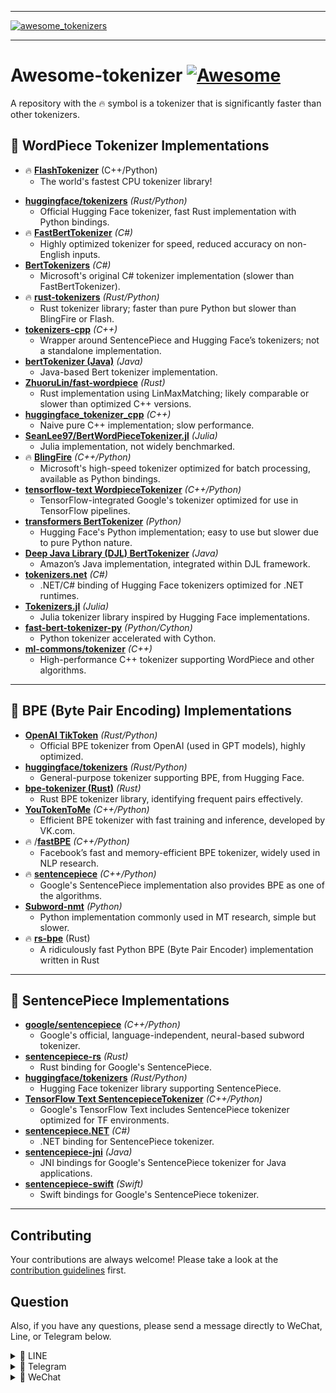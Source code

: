 <hr>

<a href="https://github.com/djsime1/awesome-flipperzero">
  <img src="https://github.com/user-attachments/assets/fa630c29-eb02-4736-9fa7-bb58e7fcf09a" align="center" alt="awesome_tokenizers" title="https://github.com/NLPOptimize/awesome-tokenizers">
</a>

<hr>




# Awesome-tokenizer  [![Awesome](https://cdn.rawgit.com/sindresorhus/awesome/d7305f38d29fed78fa85652e3a63e154dd8e8829/media/badge.svg)](https://github.com/sindresorhus/awesome)

A repository with the 🔥 symbol is a tokenizer that is significantly faster than other tokenizers.


## 🔹 **WordPiece Tokenizer Implementations**

* 🔥 **[FlashTokenizer](https://github.com/NLPOptimize/flash-tokenizer)** (C++/Python)
  *  The world's fastest CPU tokenizer library!
- **[huggingface/tokenizers](https://github.com/huggingface/tokenizers)** *(Rust/Python)*
  - Official Hugging Face tokenizer, fast Rust implementation with Python bindings.
- 🔥 **[FastBertTokenizer](https://github.com/kekyo/FastBertTokenizer)** *(C#)*
  - Highly optimized tokenizer for speed, reduced accuracy on non-English inputs.
- **[BertTokenizers](https://github.com/microsoft/BertTokenizers)** *(C#)*
  - Microsoft's original C# tokenizer implementation (slower than FastBertTokenizer).
- 🔥 **[rust-tokenizers](https://github.com/guillaume-be/rust-tokenizers)** *(Rust/Python)*
  - Rust tokenizer library; faster than pure Python but slower than BlingFire or Flash.
- **[tokenizers-cpp](https://github.com/monologg/tokenizers-cpp)** *(C++)*
  - Wrapper around SentencePiece and Hugging Face’s tokenizers; not a standalone implementation.
- **[bertTokenizer (Java)](https://github.com/robrua/easy-bert)** *(Java)*
  - Java-based Bert tokenizer implementation.
- **[ZhuoruLin/fast-wordpiece](https://github.com/ZhuoruLin/fast-wordpiece)** *(Rust)*
  - Rust implementation using LinMaxMatching; likely comparable or slower than optimized C++ versions.
- **[huggingface_tokenizer_cpp](https://github.com/BlinkDL/huggingface_tokenizer_cpp)** *(C++)*
  - Naive pure C++ implementation; slow performance.
- **[SeanLee97/BertWordPieceTokenizer.jl](https://github.com/SeanLee97/BertWordPieceTokenizer.jl)** *(Julia)*
  - Julia implementation, not widely benchmarked.
- 🔥 **[BlingFire](https://github.com/microsoft/BlingFire)** *(C++/Python)*
  - Microsoft's high-speed tokenizer optimized for batch processing, available as Python bindings.
- **[tensorflow-text WordpieceTokenizer](https://github.com/tensorflow/text)** *(C++/Python)*
  - TensorFlow-integrated Google's tokenizer optimized for use in TensorFlow pipelines.
- **[transformers BertTokenizer](https://github.com/huggingface/transformers)** *(Python)*
  - Hugging Face's Python implementation; easy to use but slower due to pure Python nature.
- **[Deep Java Library (DJL) BertTokenizer](https://github.com/deepjavalibrary/djl)** *(Java)*
  - Amazon’s Java implementation, integrated within DJL framework.
- **[tokenizers.net](https://github.com/ScottLogic/tokenizers.net)** *(C#)*
  - .NET/C# binding of Hugging Face tokenizers optimized for .NET runtimes.
- **[Tokenizers.jl](https://github.com/JuliaText/Tokenizers.jl)** *(Julia)*
  - Julia tokenizer library inspired by Hugging Face implementations.
- **[fast-bert-tokenizer-py](https://github.com/kakaobrain/fast-bert-tokenizer-py)** *(Python/Cython)*
  - Python tokenizer accelerated with Cython.
- **[ml-commons/tokenizer](https://github.com/mlcommons/tokenizer)** *(C++)*
  - High-performance C++ tokenizer supporting WordPiece and other algorithms.

------

## 🔹 **BPE (Byte Pair Encoding) Implementations**

- **[OpenAI TikToken](https://github.com/openai/tiktoken)** *(Rust/Python)*
  - Official BPE tokenizer from OpenAI (used in GPT models), highly optimized.
- **[huggingface/tokenizers](https://github.com/huggingface/tokenizers)** *(Rust/Python)*
  - General-purpose tokenizer supporting BPE, from Hugging Face.
- **[bpe-tokenizer (Rust)](https://docs.rs/bpe-tokenizer/latest/bpe_tokenizer/)** *(Rust)*
  - Rust BPE tokenizer library, identifying frequent pairs effectively.
- **[YouTokenToMe](https://github.com/VKCOM/YouTokenToMe)** *(C++/Python)*
  - Efficient BPE tokenizer with fast training and inference, developed by VK.com.
- 🔥  /**[fastBPE](https://github.com/glample/fastBPE)** *(C++/Python)*
  - Facebook’s fast and memory-efficient BPE tokenizer, widely used in NLP research.
- 🔥 **[sentencepiece](https://github.com/google/sentencepiece)** *(C++/Python)*
  - Google's SentencePiece implementation also provides BPE as one of the algorithms.
- **[Subword-nmt](https://github.com/rsennrich/subword-nmt)** *(Python)*
  - Python implementation commonly used in MT research, simple but slower.
- 🔥 **[rs-bpe](https://github.com/gweidart/rs-bpe)** (Rust)
  - A ridiculously fast Python BPE (Byte Pair Encoder) implementation written in Rust
------

## 🔹 **SentencePiece Implementations**

- **[google/sentencepiece](https://github.com/google/sentencepiece)** *(C++/Python)*
  - Google's official, language-independent, neural-based subword tokenizer.
- **[sentencepiece-rs](https://github.com/finalfusion/sentencepiece)** *(Rust)*
  - Rust binding for Google's SentencePiece.
- **[huggingface/tokenizers](https://github.com/huggingface/tokenizers)** *(Rust/Python)*
  - Hugging Face tokenizer library supporting SentencePiece.
- **[TensorFlow Text SentencepieceTokenizer](https://github.com/tensorflow/text)** *(C++/Python)*
  - Google's TensorFlow Text includes SentencePiece tokenizer optimized for TF environments.
- **[sentencepiece.NET](https://github.com/Curiosity-ai/sentencepiece.NET)** *(C#)*
  - .NET binding for SentencePiece tokenizer.
- **[sentencepiece-jni](https://github.com/go-skynet/sentencepiece-jni)** *(Java)*
  - JNI bindings for Google's SentencePiece tokenizer for Java applications.
- **[sentencepiece-swift](https://github.com/xenova/sentencepiece-swift)** *(Swift)*
  - Swift bindings for Google's SentencePiece tokenizer.

------

## Contributing

Your contributions are always welcome! Please take a look at the [contribution guidelines](./CONTRIBUTING.md) first.


## Question

Also, if you have any questions, please send a message directly to WeChat, Line, or Telegram below.


<details>
<summary>💬 LINE</summary>


<p align="center">
  <img src="https://github.com/user-attachments/assets/f8bf4afb-7719-4ceb-8baa-8aeb197514ca" width="512" height="512">
</p>



</details>

<details>
<summary>💬 Telegram</summary>

<p align="center">
  <img src="https://github.com/user-attachments/assets/9516c0a3-6268-446e-a526-f0afa11c9a0e" width="512" height="512">
</p>


</details>

<details>
<summary>💬 WeChat</summary>

<p align="center">
  <img src="https://github.com/user-attachments/assets/f8e3a896-1820-47ab-b4f4-9ec0b8741e7d" width="512" height="512">
</p>


</details>



